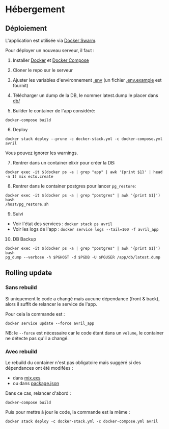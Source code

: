 # Hébergement

## Déploiement

L'application est utilisée via [Docker Swarm](https://docs.docker.com/engine/swarm/).

Pour déployer un nouveau serveur, il faut :

1. Installer [Docker](https://www.docker.com/) et [Docker Compose](https://docs.docker.com/compose/)
2. Cloner le repo sur le serveur
3. Ajuster les variables d'environnement [.env](../.env) (un fichier [.env.example](../.env.example) est fournit)
4. Télécharger un dump de la DB, le nommer latest.dump le placer dans [db/](./db)

5. Builder le container de l'app considéré:

```
docker-compose build
```

6. Deploy

```
docker stack deploy --prune -c docker-stack.yml -c docker-compose.yml avril
```

Vous pouvez ignorer les warnings.

7. Rentrer dans un container elixir pour créer la DB:

```
docker exec -it $(docker ps -a | grep "app" | awk '{print $1}' | head -n 1) mix ecto.create
```

8. Rentrer dans le container postgres pour lancer `pg_restore`:

```
docker exec -it $(docker ps -a | grep "postgres" | awk '{print $1}') bash
/host/pg_restore.sh
```

9. Suivi

- Voir l'état des services : `docker stack ps avril`
- Voir les logs de l'app : `docker service logs --tail=100 -f avril_app`

10. DB Backup

```
docker exec -it $(docker ps -a | grep "postgres" | awk '{print $1}') bash
pg_dump --verbose -h $PGHOST -d $PGDB -U $PGUSER /app/db/latest.dump
```

## Rolling update

### Sans rebuild

Si uniquement le code a changé mais aucune dépendance (front & back), alors il suffit de relancer le service de l'app.

Pour cela la commande est :

```
docker service update --force avril_app
```

NB: le `--force` est nécessaire car le code étant dans un `volume`, le container ne détecte pas qu'il a changé.

### Avec rebuild

Le rebuild du container n'est pas obligatoire mais suggéré si des dépendances ont été modifées :
- dans [mix.exs](./mix.exs)
- ou dans [package.json](./assets/package.json)

Dans ce cas, relancer d'abord :

```
docker-compose build
```

Puis pour mettre à jour le code, la commande est la même :

```
docker stack deploy -c docker-stack.yml -c docker-compose.yml avril
```

